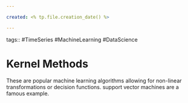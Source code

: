 ```yaml
---

created: <% tp.file.creation_date() %>

---
```

tags:: #TimeSeries #MachineLearning #DataScience 

# Kernel Methods

These are popular machine learning algorithms allowing for non-linear transformations or decision functions. support vector machines are a famous example. 
